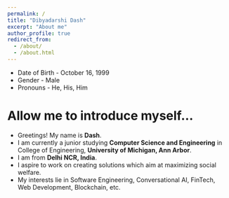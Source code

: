 ```yaml
---
permalink: /
title: "Dibyadarshi Dash"
excerpt: "About me"
author_profile: true
redirect_from: 
  - /about/
  - /about.html
---
```

* Date of Birth - October 16, 1999
* Gender - Male
* Pronouns - He, His, Him

Allow me to introduce myself...
===
* Greetings! My name is  __Dash__.
* I am currently a junior studying __Computer Science and Engineering__ in College of Engineering, __University of Michigan, Ann Arbor__.
* I am from __Delhi NCR, India__.
* I aspire to work on creating solutions which aim at maximizing social welfare. 
* My interests lie in Software Engineering, Conversational AI, FinTech, Web Development, Blockchain, etc.
